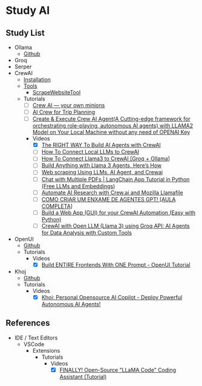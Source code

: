# Study AI

## Study List

- Ollama
  - [Github](https://github.com/ollama/ollama)
- Groq
- Serper
- CrewAI
  - [Installation](https://docs.crewai.com/how-to/Installing-CrewAI/#installation)
  - [Tools](https://docs.crewai.com/core-concepts/Tools/#using-crewai-tools)
    - [ScrapeWebsiteTool](https://docs.crewai.com/tools/ScrapeWebsiteTool/)
  - Tutorials
    - [ ] [Crew AI — your own minions](https://medium.com/@csakash03/crew-ai-you-own-minions-9b8596ce3da3)
    - [ ] [AI Crew for Trip Planning](https://github.com/joaomdmoura/crewAI-examples/tree/main/trip_planner)
    - [ ] [Create & Execute Crew AI Agent(A Cutting-edge framework for orchestrating role-playing, autonomous AI agents) with LLAMA2 Model on Your Local Machine without any need of OPENAI Key](https://kaustavmukherjee-66179.medium.com/create-eexcute-crew-ai-agent-with-llama2-model-without-any-need-og-openai-key-def216cd5f4f)
    - Videos
      - [x] [The RIGHT WAY To Build AI Agents with CrewAI](https://www.youtube.com/watch?v=iJjSjmZnNlI)
      - [ ] [How To Connect Local LLMs to CrewAI](https://www.youtube.com/watch?v=0ai-L50VCYU)
      - [ ] [How To Connect Llama3 to CrewAI \[Groq + Ollama\]](https://www.youtube.com/watch?v=02cdCd43Ccc)
      - [ ] [Build Anything with Llama 3 Agents, Here’s How](https://www.youtube.com/watch?v=i-txsBoTJtI&t=296s)
      - [ ] [Web scraping Using LLMs, AI Agent, and Crewai](https://www.youtube.com/watch?v=CqZhoohl0Qg)
      - [ ] [Chat with Multiple PDFs | LangChain App Tutorial in Python (Free LLMs and Embeddings)](https://www.youtube.com/watch?v=dXxQ0LR-3Hg)
      - [ ] [Automate AI Research with Crew.ai and Mozilla Llamafile](https://www.youtube.com/watch?v=OUgb3hKSn9U)
      - [ ] [COMO CRIAR UM ENXAME DE AGENTES GPT! \[AULA COMPLETA\]](https://www.youtube.com/watch?v=Y3svyBYAeYg)
      - [ ] [Build a Web App (GUI) for your CrewAI Automation (Easy with Python)](https://www.youtube.com/watch?v=vhbfs38XmKk)
      - [ ] [CrewAI with Open LLM (Llama 3) using Groq API: AI Agents for Data Analysis with Custom Tools](https://www.youtube.com/watch?v=N5sos1X30Rw)
- OpenUI
  - [Github](https://github.com/wandb/openui)
  - Tutorials
    - Videos
      - [x] [Build ENTIRE Frontends With ONE Prompt - OpenUI Tutorial](https://www.youtube.com/watch?v=zzw2OSFw9xI)
- Khoj
  - [Github](https://github.com/khoj-ai/khoj)
  - Tutorials
    - Videos
      - [x] [Khoj: Personal Opensource AI Copilot - Deploy Powerful Autonomous AI Agents!](https://www.youtube.com/watch?v=Lnx2K4TOnC4&t=447s)

## References

- IDE / Text Editors
  - VSCode
    - Extensions
      - Tutorials
        - Videos
          - [x] [FINALLY! Open-Source "LLaMA Code" Coding Assistant (Tutorial)](https://www.youtube.com/watch?v=gY_E3QBZ-NE)
